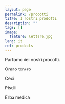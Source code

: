 ```yaml
---
layout: page
permalink: /prodotti
title: I nostri prodotti
description: ""
tags: []
image:
  feature: lettere.jpg
lang: it
ref: products
---
```



Parliamo dei nostri prodotti.   

Grano tenero   

Ceci

Piselli

Erba medica

